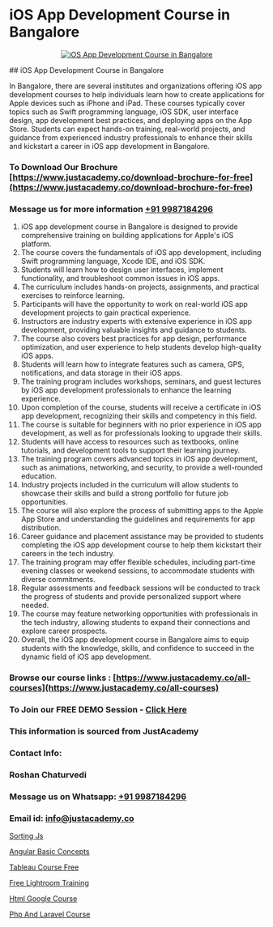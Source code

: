 # iOS App Development Course in Bangalore

<p align="center">
  <a href="https://justacademy.co/course-detail/ios-training">
    <img src="https://justacademy.co/storage2/course_image/1676636008_course_image.webp" alt="iOS App Development Course in Bangalore">
  </a>
</p>
## iOS App Development Course in Bangalore

In Bangalore, there are several institutes and organizations offering iOS app development courses to help individuals learn how to create applications for Apple devices such as iPhone and iPad. These courses typically cover topics such as Swift programming language, iOS SDK, user interface design, app development best practices, and deploying apps on the App Store. Students can expect hands-on training, real-world projects, and guidance from experienced industry professionals to enhance their skills and kickstart a career in iOS app development in Bangalore.
### To Download Our Brochure [https://www.justacademy.co/download-brochure-for-free](https://www.justacademy.co/download-brochure-for-free)
### Message us for more information [+91 9987184296](https://api.whatsapp.com/send?phone=919987184296)
1) iOS app development course in Bangalore is designed to provide comprehensive training on building applications for Apple's iOS platform.
2) The course covers the fundamentals of iOS app development, including Swift programming language, Xcode IDE, and iOS SDK.
3) Students will learn how to design user interfaces, implement functionality, and troubleshoot common issues in iOS apps.
4) The curriculum includes hands-on projects, assignments, and practical exercises to reinforce learning.
5) Participants will have the opportunity to work on real-world iOS app development projects to gain practical experience.
6) Instructors are industry experts with extensive experience in iOS app development, providing valuable insights and guidance to students.
7) The course also covers best practices for app design, performance optimization, and user experience to help students develop high-quality iOS apps.
8) Students will learn how to integrate features such as camera, GPS, notifications, and data storage in their iOS apps.
9) The training program includes workshops, seminars, and guest lectures by iOS app development professionals to enhance the learning experience.
10) Upon completion of the course, students will receive a certificate in iOS app development, recognizing their skills and competency in this field.
11) The course is suitable for beginners with no prior experience in iOS app development, as well as for professionals looking to upgrade their skills.
12) Students will have access to resources such as textbooks, online tutorials, and development tools to support their learning journey.
13) The training program covers advanced topics in iOS app development, such as animations, networking, and security, to provide a well-rounded education.
14) Industry projects included in the curriculum will allow students to showcase their skills and build a strong portfolio for future job opportunities.
15) The course will also explore the process of submitting apps to the Apple App Store and understanding the guidelines and requirements for app distribution.
16) Career guidance and placement assistance may be provided to students completing the iOS app development course to help them kickstart their careers in the tech industry.
17) The training program may offer flexible schedules, including part-time evening classes or weekend sessions, to accommodate students with diverse commitments.
18) Regular assessments and feedback sessions will be conducted to track the progress of students and provide personalized support where needed.
19) The course may feature networking opportunities with professionals in the tech industry, allowing students to expand their connections and explore career prospects.
20) Overall, the iOS app development course in Bangalore aims to equip students with the knowledge, skills, and confidence to succeed in the dynamic field of iOS app development.

### Browse our course links : [https://www.justacademy.co/all-courses](https://www.justacademy.co/all-courses) 
### To Join our FREE DEMO Session - [Click Here](https://www.justacademy.co/register-for-course-demo)


### This information is sourced from JustAcademy
### Contact Info:
### Roshan Chaturvedi
### Message us on Whatsapp: [+91 9987184296](https://api.whatsapp.com/send?phone=919987184296)
### Email id: [info@justacademy.co](mailto:info@justacademy.co)
                
[Sorting Js](https://www.linkedin.com/pulse/sorting-js-justacademy-berlin-nkjse?trackingId=N00JShABi85iIg2k7cfx8w%3D%3D&lipi=urn%3Ali%3Apage%3Ad_flagship3_company_admin%3B2Ab1xX3KS6Grq8yqy2i6kQ%3D%3D)

[Angular Basic Concepts](https://www.linkedin.com/pulse/angular-basic-concepts-justacademy-canberra-ksxqe?trackingId=o%2F8GHxrFlheK4psb6DCkmA%3D%3D&lipi=urn%3Ali%3Apage%3Ad_flagship3_company_admin%3B7%2Ffp9SMgRFS7eU%2BK9qPCHw%3D%3D)

[Tableau Course Free](https://medium.com/@ranemanish460/tableau-course-free-0c5be5cc872c)

[Free Lightroom Training](https://medium.com/@mahi3106/free-lightroom-training-18e2c2f328db)

[Html Google Course](https://justacademyin.github.io/justacademy/html-google-course)

[Php And Laravel Course](https://justacademyin.github.io/justacademy/php-and-laravel-course)

